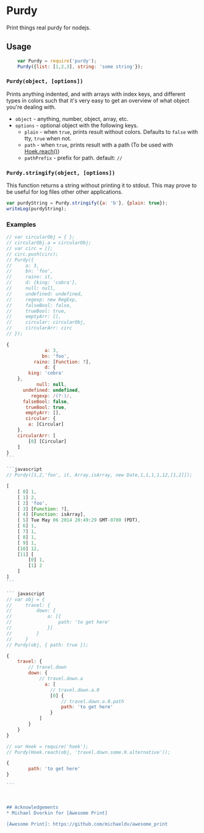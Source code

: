 # Purdy

Print things real purdy for nodejs.

## Usage

```javascript
    var Purdy = require('purdy');
    Purdy({list: [1,2,3], string: 'some string'});
```

### `Purdy(object, [options])`

Prints anything indented, and with arrays with index keys, and different
types in colors such that it's very easy to get an overview of what object
you're dealing with.

* `object` - anything, number, object, array, etc.
* `options` - optional object with the following keys.
    * `plain` - when `true`, prints result without colors. Defaults to `false` with tty, `true` when not.
    * `path` - when `true`, prints result with a path (To be used with [Hoek.reach()](https://github.com/spumko/hoek#reachobj-chain-options))
    * `pathPrefix` - prefix for path. default: `// `


### `Purdy.stringify(object, [options])`

This function returns a string without printing it to stdout. This may prove
to be useful for log files other other applications.

``` javascript
var purdyString = Purdy.stringify({a: 'b'}, {plain: true});
writeLog(purdyString);
```

### Examples

````javascript
// var circularObj = { };
// circularObj.a = circularObj;
// var circ = [];
// circ.push(circ);
// Purdy({
//     a: 3,
//     bn: 'foo',
//     raino: it,
//     d: {king: 'cobra'},
//     null: null,
//     undefined: undefined,
//     regexp: new RegExp,
//     falseBool: false,
//     trueBool: true,
//     emptyArr: [],
//     circular: circularObj,
//     circularArr: circ
// });

{
              a: 3,
             bn: 'foo',
          raino: [Function: ?],
              d: {
        king: 'cobra'
    },
           null: null,
      undefined: undefined,
         regexp: /(?:)/,
      falseBool: false,
       trueBool: true,
       emptyArr: [],
       circular: {
        a: [Circular]
    },
    circularArr: [
        [0] [Circular]
    ]
}
```

```javascript
// Purdy([1,2,'foo', it, Array.isArray, new Date,1,1,1,1,12,[1,2]]);

[
    [ 0] 1,
    [ 1] 2,
    [ 2] 'foo',
    [ 3] [Function: ?],
    [ 4] [Function: isArray],
    [ 5] Tue May 06 2014 20:49:29 GMT-0700 (PDT),
    [ 6] 1,
    [ 7] 1,
    [ 8] 1,
    [ 9] 1,
    [10] 12,
    [11] [
        [0] 1,
        [1] 2
    ]
]
```

``` javascript
// var obj = {
//     travel: {
//         down: {
//             a: [{
//                 path: 'to get here'
//             }]
//         }
//     }
// Purdy(obj, { path: true });

{
    travel: {
        // travel.down
        down: {
            // travel.down.a
              a: [
                // travel.down.a.0
                [0] {
                    // travel.down.a.0.path
                    path: 'to get here'
                }
            ]
        }
    }
}

// var Hoek = require('hoek');
// Purdy(Hoek.reach(obj, 'travel.down.some.0.alternative'));

{
        path: 'to get here'
}

```



## Acknowledgements
* Michael Dvorkin for [Awesome Print]

[Awesome Print]: https://github.com/michaeldv/awesome_print
